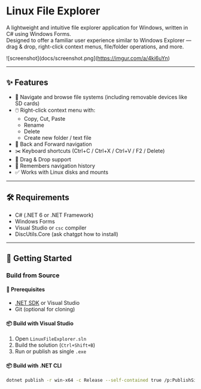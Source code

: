 # Linux File Explorer

A lightweight and intuitive file explorer application for Windows, written in C# using Windows Forms.  
Designed to offer a familiar user experience similar to Windows Explorer — drag & drop, right-click context menus, file/folder operations, and more.

![screenshot](docs/screenshot.png](https://imgur.com/a/4ki6uYn) <!-- (optional: add image of your app UI here) -->

---

## ✨ Features

- 📁 Navigate and browse file systems (including removable devices like SD cards)
- 🖱️ Right-click context menu with:
  - Copy, Cut, Paste
  - Rename
  - Delete
  - Create new folder / text file
- 📌 Back and Forward navigation
- ✂️ Keyboard shortcuts (Ctrl+C / Ctrl+X / Ctrl+V / F2 / Delete)
- 📂 Drag & Drop support
- 🧠 Remembers navigation history
- ✅ Works with Linux disks and mounts

---

## 🛠️ Requirements

- C# (.NET 6 or .NET Framework)
- Windows Forms
- Visual Studio or `csc` compiler
- DiscUtils.Core (ask chatgpt how to install)
---

## 🚀 Getting Started

### Build from Source

#### 🧱 Prerequisites

- [.NET SDK](https://dotnet.microsoft.com/en-us/download) or Visual Studio
- Git (optional for cloning)

#### 📦 Build with Visual Studio

1. Open `LinuxFileExplorer.sln`
2. Build the solution (`Ctrl+Shift+B`)
3. Run or publish as single `.exe`

#### 📦 Build with .NET CLI

```bash
dotnet publish -r win-x64 -c Release --self-contained true /p:PublishSingleFile=true /p:IncludeNativeLibrariesForSelfExtract=true /p:DebugType=None /p:DebugSymbols=false
